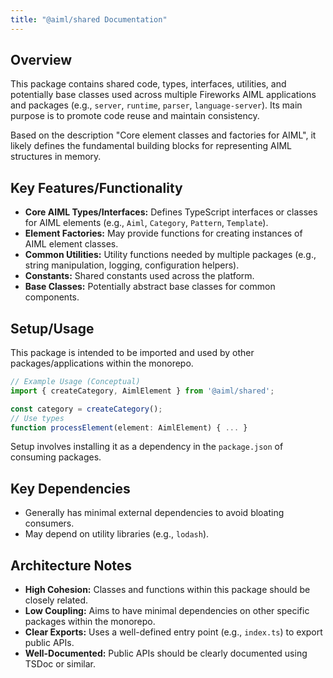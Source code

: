 ```yaml
---
title: "@aiml/shared Documentation"
---
```


## Overview

This package contains shared code, types, interfaces, utilities, and potentially base classes used across multiple Fireworks AIML applications and packages (e.g., `server`, `runtime`, `parser`, `language-server`). Its main purpose is to promote code reuse and maintain consistency.

Based on the description "Core element classes and factories for AIML", it likely defines the fundamental building blocks for representing AIML structures in memory.

## Key Features/Functionality

- **Core AIML Types/Interfaces:** Defines TypeScript interfaces or classes for AIML elements (e.g., `Aiml`, `Category`, `Pattern`, `Template`).
- **Element Factories:** May provide functions for creating instances of AIML element classes.
- **Common Utilities:** Utility functions needed by multiple packages (e.g., string manipulation, logging, configuration helpers).
- **Constants:** Shared constants used across the platform.
- **Base Classes:** Potentially abstract base classes for common components.

## Setup/Usage

This package is intended to be imported and used by other packages/applications within the monorepo.

```typescript
// Example Usage (Conceptual)
import { createCategory, AimlElement } from '@aiml/shared';

const category = createCategory();
// Use types
function processElement(element: AimlElement) { ... }
```

Setup involves installing it as a dependency in the `package.json` of consuming packages.

## Key Dependencies

- Generally has minimal external dependencies to avoid bloating consumers.
- May depend on utility libraries (e.g., `lodash`).

## Architecture Notes

- **High Cohesion:** Classes and functions within this package should be closely related.
- **Low Coupling:** Aims to have minimal dependencies on other specific packages within the monorepo.
- **Clear Exports:** Uses a well-defined entry point (e.g., `index.ts`) to export public APIs.
- **Well-Documented:** Public APIs should be clearly documented using TSDoc or similar.
